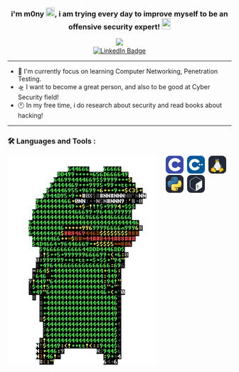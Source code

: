 <h3 align="center">i'm m0ny <img src="https://github.com/TheDudeThatCode/TheDudeThatCode/blob/master/Assets/Hi.gif" width="20" height="20">, i am trying every day to improve myself to be an offensive security expert! <img src="https://github.com/TheDudeThatCode/TheDudeThatCode/blob/master/Assets/Mario_Hello_Big.gif" width="20" height="25"></h3>
<div id="header" align="center">
  <img src="https://media.giphy.com/media/uSczV8io3XROU/giphy.gif?cid=790b7611bwhzbxzbwllf7ly1wykln8lw1ptkg1fy7otpygxj&ep=v1_gifs_search&rid=giphy.gif&ct=g" width="100"/>
</div>
<div id="badge" align="center">
   <a href="https://www.linkedin.com/in/yun-mony-231a43266/">
    <img src="https://img.shields.io/badge/LinkedIn-blue?style=for-the-badge&logo=linkedin&logoColor=white" alt="LinkedIn Badge"/>
  </a>
</div>

---

* 🌱 I'm currently focus on learning Computer Networking, Penetration Testing.
* 🛸 I want to become a great person, and also to be good at Cyber Security field!
* 🕚 In my free time, i do research about security and read books about hacking!

---

### :hammer_and_wrench: Languages and Tools :

<div style="display: flex; align-items: flex-start;">
  <img src="https://github.com/automainint/automainint/blob/main/pepe.gif" alt="Description" style="margin-right: 20px;"/>
  
<div>
  <img src="https://github.com/tandpfun/skill-icons/blob/main/icons/C.svg" title="C" alt="C" width="40" height="40"/>&nbsp;
  <img src="https://github.com/tandpfun/skill-icons/blob/main/icons/CPP.svg" title="CPP" alt="C++" width="40" height="40"/>&nbsp;
  <img src="https://github.com/tandpfun/skill-icons/blob/main/icons/Linux-Dark.svg" title="linux" alt="linux" width="40" height="40"/>&nbsp;
 <img src="https://github.com/tandpfun/skill-icons/blob/main/icons/Python-Dark.svg" title="python" alt="linux" width="40" height="40"/>&nbsp;
 <img src="https://github.com/tandpfun/skill-icons/blob/main/icons/Bash-Dark.svg" title="bash" alt="linux" width="40" height="40"/>&nbsp;
</div>
</div>



